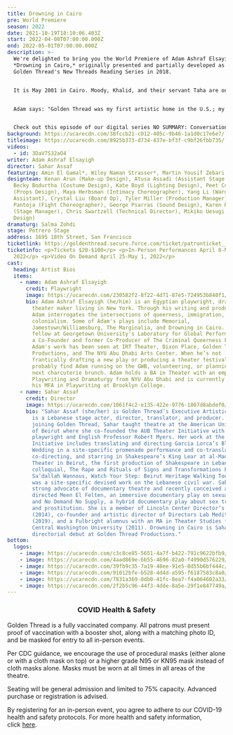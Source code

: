 ```yaml
---
title: Drowning in Cairo
pre: World Premiere
season: 2022
date: 2021-10-19T18:10:06.403Z
start: 2022-04-08T07:00:00.000Z
end: 2022-05-01T07:00:00.000Z
description: >-
  We're delighted to bring you the World Premiere of Adam Ashraf Elsayigh’s
  *Drowning in Cairo,* originally presented and partially developed as part of
  Golden Thread's New Threads Reading Series in 2018.


  It is May 2001 in Cairo. Moody, Khalid, and their servant Taha are on the Queen Boat, a gay nightclub docked on the Nile. When an unexpected police raid results in the arrest and public humiliation of the attendees, the lives of these young men are altered forever. **Adam Ashraf Elsayigh’s** debut production weaves budding romances, class differences, and familial expectations into a loving portrait of three men who all struggle to rebuild their lives against all odds.


  Adam says: "Golden Thread was my first artistic home in the U.S.; my experience workshopping an early draft of Drowning in Cairo at Golden Thread showed me that there was a space for my voice and artistry in this country. That the same play gets to have its world premiere here, four years later, especially under the brilliant direction and artistry of Sahar Assaf, feels like a true blessing and homecoming."


  Check out this episode of our digital series NO SUMMARY: Conversations with Artists Who Don’t Fit in a Box, which featured Adam in conversation with Drowning in Cairo director and Golden Thread Executive Artistic Director Sahar Assaf on December 3, 2021, to learn more.
background: https://ucarecdn.com/38fccb21-c012-405c-9b46-1a1d0c17e6e7/
titleimage: https://ucarecdn.com/8925b373-d734-437e-bf3f-c9bf26fbb735/
videos:
  - id: 3DaV7S32aO4
writer: Adam Ashraf Elsayigh
director: Sahar Assaf
featuring: Amin El Gamal*, Wiley Naman Strasser*, Martin Yousif Zebari
designteam: Kenan Arun (Make-up Design), Atusa Assadi (Assistant Stage Manager),
  Becky Bodurtha (Costume Design), Kate Boyd (Lighting Design), Peet Cocke
  (Props Design), Maya Herbsman (Intimacy Choreographer), Yang Li (Wardrobe
  Assistant), Crystal Liu (Board Op), Tyler Miller (Production Manager), Carla
  Pantoja (Fight Choreographer), George Psarras (Sound Design), Karen Runk*
  (Stage Manager), Chris Swartzell (Technical Director), Mikiko Uesugi (Set
  Design)
dramaturg: Salma Zohdi
stage: Potrero Stage
address: 1695 18th Street, San Francisco
ticketlink: https://goldenthread.secure.force.com/ticket/patronticket__publicticketapp#/
ticketinfo: <p>Tickets $20-$100</p> <p>In-Person Performances April 8-May 1,
  2022</p> <p>Video On Demand April 25-May 1, 2022</p>
cast:
  heading: Artist Bios
  items:
    - name: Adam Ashraf Elsayigh
      credit: Playwright
      image: https://ucarecdn.com/230582f2-8f22-4d71-87e5-724953b840f1/
      bio: Adam Ashraf Elsayigh (he/him) is an Egyptian playwright, dramaturg, and
        theater maker living in New York. Through his writing and producing,
        Adam interrogates the intersections of queerness, immigration, and
        colonialism. Some of Adam's plays include Memorial,
        Jamestown/Williamsburg, The Marginalia, and Drowning in Cairo. Adam is a
        fellow at Georgetown University's Laboratory for Global Performance and
        a Co-Founder and former Co-Producer of The Criminal Queerness Festival.
        Adam's work has been seen at IRT Theater, Dixon Place, Golden Thread
        Productions, and The NYU Abu Dhabi Arts Center. When he’s not
        frantically drafting a new play or producing a theater festival, you can
        probably find Adam running on the GWB, volunteering, or planning his
        next charcuterie brunch. Adam holds a BA in Theater with an emphasis in
        Playwriting and Dramaturgy from NYU Abu Dhabi and is currently pursuing
        his MFA in Playwriting at Brooklyn College.
    - name: Sahar Assaf
      credit: Director
      image: https://ucarecdn.com/1061f4c2-e135-422e-9776-1807d8abdef0/
      bio: "Sahar Assaf (she/her) is Golden Thread’s Executive Artistic Director. She
        is a Lebanese stage actor, director, translator, and producer. Before
        joining Golden Thread, Sahar taught theatre at the American University
        of Beirut where she co-founded the AUB Theater Initiative with
        playwright and English Professor Robert Myers. Her work at the Theater
        Initiative includes translating and directing Garcia Lorca’s Blood
        Wedding in a site-specific promenade performance and co-translating,
        co-directing, and starring in Shakespeare’s King Lear at al-Madina
        Theater in Beirut, the first production of Shakespeare in Lebanese
        colloquial, The Rape and Rituals of Signs and Transformations by
        Sa’dallah Wannous, Watch Your Step: Beirut Heritage Walking Tour which
        was a site-specific devised work on the Lebanese civil war. Sahar is a
        strong advocate of documentary theatre and recently conceived and
        directed Meen El Felten, an immersive documentary play on sexual assault
        and No Demand No Supply, a hybrid documentary play about sex trafficking
        and prostitution. She is a member of Lincoln Center Director’s Lab
        (2014), co-founder and artistic director of Directors Lab Mediterranean
        (2019), and a Fulbright alumnus with an MA in Theater Studies from
        Central Washington University (2011). Drowning in Cairo is Sahar’s
        directorial debut at Golden Thread Productions."
bottom:
  logos:
    - image: https://ucarecdn.com/c3c8ce85-5651-4a7f-b422-791c9622bfb9/
    - image: https://ucarecdn.com/4aad869e-6b55-4696-82a0-f4990d576229/
    - image: https://ucarecdn.com/39fb9c35-7a19-48ee-91e5-0d55b6bf444c/
    - image: https://ucarecdn.com/91012bfe-b528-4d4d-a595-f6187583c8a0/
    - image: https://ucarecdn.com/7831a369-8db0-41fc-8ea7-f4a064602a33/
    - image: https://ucarecdn.com/2f2b5c96-44f3-4dde-8a5e-29f1e847749a/
---
```

### <center>COVID Health & Safety</center>

Golden Thread is a fully vaccinated company. All patrons must present proof of vaccination with a booster shot, along with a matching photo ID, and be masked for entry to all in-person events.

Per CDC guidance, we encourage the use of procedural masks (either alone or with a cloth mask on top) or a higher grade N95 or KN95 mask instead of cloth masks alone. Masks must be worn at all times in all areas of the theatre.

Seating will be general admission and limited to 75% capacity. Advanced purchase or registration is advised.

By registering for an in-person event, you agree to adhere to our COVID-19 health and safety protocols. For more health and safety information, click [here](https://goldenthread.org/posts/health-safety-protocols/).